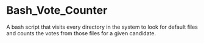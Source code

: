 # Bash_Vote_Counter
A bash script that visits every directory in the system to look for default files and counts the votes from those files for a given candidate.
